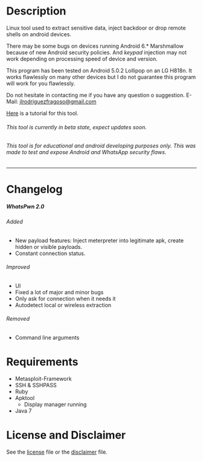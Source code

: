 # Description
Linux tool used to extract sensitive data, inject backdoor or drop remote shells on android devices.

There may be some bugs on devices running Android 6.* Marshmallow because of new Android security policies. And *keypad* injection may not work depending on processing speed of device and version.

This program has been tested on Android 5.0.2 Lollipop on an LG H818n. It works flawlessly on many other devices but I do not guarantee this program will work for you flawlessly.

Do not hesitate in contacting me if you have any question o suggestion. E-Mail: jlrodriguezfragoso@gmail.com

[Here](http://jlrodriguezf.github.io/posts/WhatsPwn-2.0.html) is a tutorial for this tool.

###### This tool is currently in beta state, expect updates soon.

###### This tool is for educational and android developing purposes only. This was made to test and expose Android and WhatsApp security flaws.
	
---
# Changelog
##### WhatsPwn 2.0
###### Added
- New payload features: Inject meterpreter into legitimate apk, create hidden or visible payloads.
- Constant connection status.

###### Improved
- UI
- Fixed  a lot of major and minor bugs
- Only ask for connection when it needs it
- Autodetect local or wireless extraction

###### Removed
- Command line arguments

# Requirements
- Metasploit-Framework
- SSH & SSHPASS
- Ruby
- Apktool
	- Display manager running
- Java 7

# License and Disclaimer
See the [license](https://github.com/jlrodriguezf/WhatsPwn/blob/master/LICENSE) file or the [disclaimer](https://github.com/jlrodriguezf/WhatsPwn/blob/master/bin/DISCLAIMER) file.
